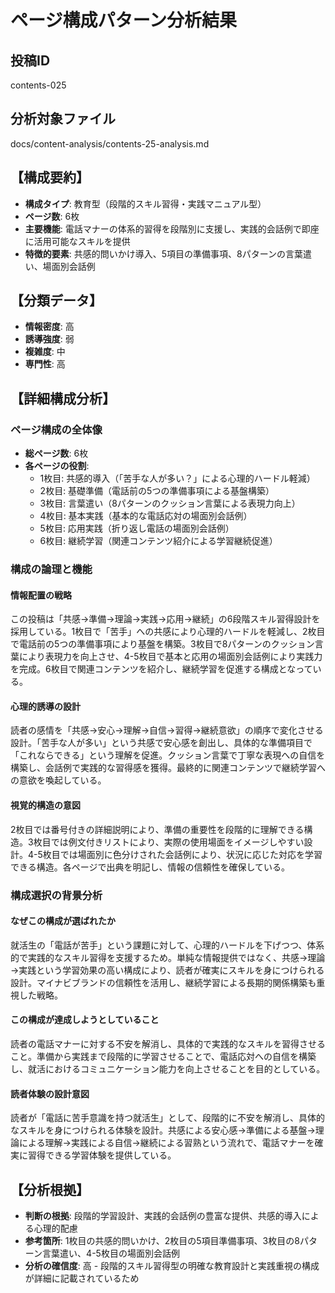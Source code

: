 # ページ構成パターン分析結果

## 投稿ID
contents-025

## 分析対象ファイル
docs/content-analysis/contents-25-analysis.md

## 【構成要約】
- **構成タイプ**: 教育型（段階的スキル習得・実践マニュアル型）
- **ページ数**: 6枚
- **主要機能**: 電話マナーの体系的習得を段階別に支援し、実践的会話例で即座に活用可能なスキルを提供
- **特徴的要素**: 共感的問いかけ導入、5項目の準備事項、8パターンの言葉遣い、場面別会話例

## 【分類データ】
- **情報密度**: 高
- **誘導強度**: 弱
- **複雑度**: 中
- **専門性**: 高

## 【詳細構成分析】

### ページ構成の全体像
- **総ページ数**: 6枚
- **各ページの役割**:
  - 1枚目: 共感的導入（「苦手な人が多い？」による心理的ハードル軽減）
  - 2枚目: 基礎準備（電話前の5つの準備事項による基盤構築）
  - 3枚目: 言葉遣い（8パターンのクッション言葉による表現力向上）
  - 4枚目: 基本実践（基本的な電話応対の場面別会話例）
  - 5枚目: 応用実践（折り返し電話の場面別会話例）
  - 6枚目: 継続学習（関連コンテンツ紹介による学習継続促進）

### 構成の論理と機能

#### 情報配置の戦略
この投稿は「共感→準備→理論→実践→応用→継続」の6段階スキル習得設計を採用している。1枚目で「苦手」への共感により心理的ハードルを軽減し、2枚目で電話前の5つの準備事項により基盤を構築。3枚目で8パターンのクッション言葉により表現力を向上させ、4-5枚目で基本と応用の場面別会話例により実践力を完成。6枚目で関連コンテンツを紹介し、継続学習を促進する構成となっている。

#### 心理的誘導の設計
読者の感情を「共感→安心→理解→自信→習得→継続意欲」の順序で変化させる設計。「苦手な人が多い」という共感で安心感を創出し、具体的な準備項目で「これならできる」という理解を促進。クッション言葉で丁寧な表現への自信を構築し、会話例で実践的な習得感を獲得。最終的に関連コンテンツで継続学習への意欲を喚起している。

#### 視覚的構造の意図
2枚目では番号付きの詳細説明により、準備の重要性を段階的に理解できる構造。3枚目では例文付きリストにより、実際の使用場面をイメージしやすい設計。4-5枚目では場面別に色分けされた会話例により、状況に応じた対応を学習できる構造。各ページで出典を明記し、情報の信頼性を確保している。

### 構成選択の背景分析

#### なぜこの構成が選ばれたか
就活生の「電話が苦手」という課題に対して、心理的ハードルを下げつつ、体系的で実践的なスキル習得を支援するため。単純な情報提供ではなく、共感→理論→実践という学習効果の高い構成により、読者が確実にスキルを身につけられる設計。マイナビブランドの信頼性を活用し、継続学習による長期的関係構築も重視した戦略。

#### この構成が達成しようとしていること
読者の電話マナーに対する不安を解消し、具体的で実践的なスキルを習得させること。準備から実践まで段階的に学習させることで、電話応対への自信を構築し、就活におけるコミュニケーション能力を向上させることを目的としている。

#### 読者体験の設計意図
読者が「電話に苦手意識を持つ就活生」として、段階的に不安を解消し、具体的なスキルを身につけられる体験を設計。共感による安心感→準備による基盤→理論による理解→実践による自信→継続による習熟という流れで、電話マナーを確実に習得できる学習体験を提供している。

## 【分析根拠】
- **判断の根拠**: 段階的学習設計、実践的会話例の豊富な提供、共感的導入による心理的配慮
- **参考箇所**: 1枚目の共感的問いかけ、2枚目の5項目準備事項、3枚目の8パターン言葉遣い、4-5枚目の場面別会話例
- **分析の確信度**: 高 - 段階的スキル習得型の明確な教育設計と実践重視の構成が詳細に記載されているため